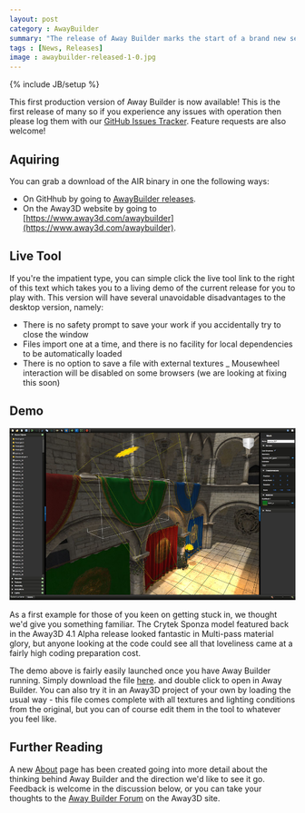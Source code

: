```yaml
---
layout: post
category : AwayBuilder
summary: "The release of Away Builder marks the start of a brand new set of open source resources from The Away Foundation"
tags : [News, Releases]
image : awaybuilder-released-1-0.jpg
---
```

{% include JB/setup %}

This first production version of Away Builder is now available! This is the first release of many so if you experience any issues with operation then please log them with our [GitHub Issues Tracker](https://github.com/awaytools/AwayBuilder/issues). Feature requests are also welcome!

## Aquiring

You can grab a download of the AIR binary in one the following ways:

- On GitHhub by going to [AwayBuilder releases](https://github.com/awaytools/AwayBuilder/releases).
- On the Away3D website by going to [https://www.away3d.com/awaybuilder](https://www.away3d.com/awaybuilder).

## Live Tool

If you're the impatient type, you can simple click the live tool link to the right of this text which takes you to a living demo of the current release for you to play with. This version will have several unavoidable disadvantages to the desktop version, namely:

- There is no safety prompt to save your work if you accidentally try to close the window
- Files import one at a time, and there is no facility for local dependencies to be automatically loaded
- There is no option to save a file with external textures
_ Mousewheel interaction will be disabled on some browsers (we are looking at fixing this soon)

## Demo

![Away Builder 1.0](/assets/img/awaybuilder_sponza_970.jpg)

As a first example for those of you keen on getting stuck in, we thought we'd give you something familiar. The Crytek Sponza model featured back in the Away3D 4.1 Alpha release looked fantastic in Multi-pass material glory, but anyone looking at the code could see all that loveliness came at a fairly high coding preparation cost.

The demo above is fairly easily launched once you have Away Builder running. Simply download the file [here](assets/awd/sponza_lights_textures.awd). and double click to open in Away Builder. You can also try it in an Away3D project of your own by loading the usual way - this file comes complete with all textures and lighting conditions from the original, but you can of course edit them in the tool to whatever you feel like.

## Further Reading

A new [About](/awaybuilder/about) page has been created going into more detail about the thinking behind Away Builder and the direction we'd like to see it go. Feedback is welcome in the discussion below, or you can take your thoughts to the [Away Builder Forum](http://away3d.com/forum/viewcategory/66/) on the Away3D site.